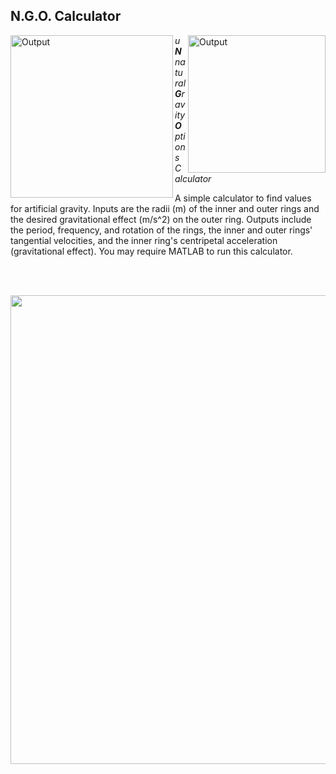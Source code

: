 ## N.G.O. Calculator

<img src="https://imgur.com/2rwMzMU.png" alt="Output" width="220" align="right">

<img src="https://imgur.com/BRScIK6.png" alt="Output" width="260" align="left">

*u**N**natural **G**ravity **O**ptions Calculator*

A simple calculator to find values for artificial gravity.  Inputs are the radii (m) of the inner and outer rings and the desired gravitational effect (m/s^2) on the outer ring.  Outputs include the period, frequency, and rotation of the rings, the inner and outer rings' tangential velocities, and the inner ring's centripetal acceleration (gravitational effect).  You may require MATLAB to run this calculator.

<br/>
<br/>

<p align="center"> <img width="750" src="https://imgur.com/a78nFEN.png"> </p>

